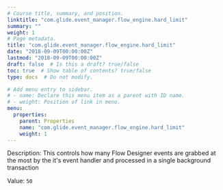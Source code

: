```yaml
---
# Course title, summary, and position.
linktitle: "com.glide.event_manager.flow_engine.hard_limit"
summary: ""
weight: 1
# Page metadata.
title: "com.glide.event_manager.flow_engine.hard_limit"
date: "2018-09-09T00:00:00Z"
lastmod: "2018-09-09T00:00:00Z"
draft: false  # Is this a draft? true/false
toc: true  # Show table of contents? true/false
type: docs  # Do not modify.

# Add menu entry to sidebar.
# - name: Declare this menu item as a parent with ID name.
# - weight: Position of link in menu.
menu:
  properties:
    parent: Properties
    name: "com.glide.event_manager.flow_engine.hard_limit"
    weight: 1
---
```


Description: This controls how many Flow Designer events are grabbed at the most by the it's event handler and processed in a single background transaction


Value: `50`